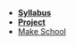 <!-- _navbar.md -->

*  **[Syllabus](README.md)**
*  **[Project](Projects/02-Custom-API-Project.md)**
* [Make School](https://www.makeschool.com)
